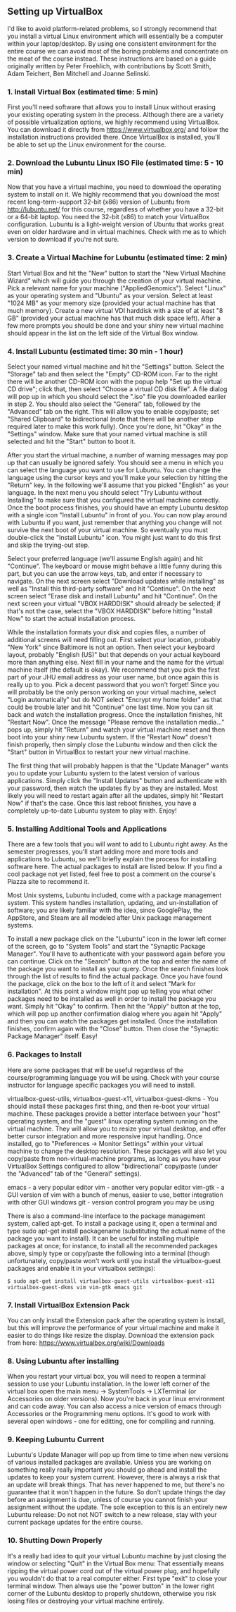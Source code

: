 ## Setting up VirtualBox 

I'd like to avoid platform-related problems, so I strongly recommend that you install a virtual Linux environment which will essentially be a computer within your laptop/desktop. By using one consistent environment for the entire course we can avoid most of the boring problems and concentrate on the meat of the course instead. These instructions are based on a guide originally written by Peter Froehlich, with contributions by Scott Smith, Adam Teichert, Ben Mitchell and Joanne Selinski.

### 1. Install Virtual Box (estimated time: 5 min)

First you'll need software that allows you to install Linux without erasing your existing operating system in the process. Although there are a variety of possible virtualization options, we highly recommend using VirtualBox. You can download it directly from https://www.virtualbox.org/ and follow the installation instructions provided there. Once VirtualBox is installed, you'll be able to set up the Linux environment for the course.

### 2. Download the Lubuntu Linux ISO File (estimated time: 5 - 10 min)

Now that you have a virtual machine, you need to download the operating system to install on it. We highly recommend that you download the most recent long-term-support 32-bit (x86) version of Lubuntu from http://lubuntu.net/ for this course, regardless of whether you have a 32-bit or a 64-bit laptop. You need the 32-bit (x86) to match your VirtualBox configuration. Lubuntu is a light-weight version of Ubuntu that works great even on older hardware and in virtual machines. Check with me as to which version to download if you're not sure.

### 3. Create a Virtual Machine for Lubuntu (estimated time: 2 min)

Start Virtual Box and hit the "New" button to start the "New Virtual Machine Wizard" which will guide you through the creation of your virtual machine. Pick a relevant name for your machine ("AppliedGenomics"). Select "Linux" as your operating system and "Ubuntu" as your version. Select at least "1024 MB" as your memory size (provided your actual machine has that much memory). Create a new virtual VDI harddisk with a size of at least "8 GB" (provided your actual machine has that much disk space left). After a few more prompts you should be done and your shiny new virtual machine should appear in the list on the left side of the Virtual Box window.

### 4. Install Lubuntu (estimated time: 30 min - 1 hour)

Select your named virtual machine and hit the "Settings" button. Select the "Storage" tab and then select the "Empty" CD-ROM icon. Far to the right there will be another CD-ROM icon with the popup help "Set up the virtual CD drive"; click that, then select "Choose a virtual CD disk file". A file dialog will pop up in which you should select the ".iso" file you downloaded earlier in step 2. You should also select the "General" tab, followed by the "Advanced" tab on the right. This will allow you to enable copy/paste; set "Shared Clipboard" to bidirectional (note that there will be another step required later to make this work fully). Once you're done, hit "Okay" in the "Settings" window. Make sure that your named virtual machine is still selected and hit the "Start" button to boot it.

After you start the virtual machine, a number of warning messages may pop up that can usually be ignored safely. You should see a menu in which you can select the language you want to use for Lubuntu. You can change the language using the cursor keys and you'll make your selection by hitting the "Return" key. In the following we'll assume that you picked "English" as your language. In the next menu you should select "Try Lubuntu without Installing" to make sure that you configured the virtual machine correctly. Once the boot process finishes, you should have an empty Lubuntu desktop with a single icon "Install Lubuntu" in front of you. You can now play around with Lubuntu if you want, just remember that anything you change will not survive the next boot of your virtual machine. So eventually you must double-click the "Install Lubuntu" icon. You might just want to do this first and skip the trying-out step.

Select your preferred language (we'll assume English again) and hit "Continue". The keyboard or mouse might behave a little funny during this part, but you can use the arrow keys, tab, and enter if necessary to navigate. On the next screen select "Download updates while installing" as well as "Install this third-party software" and hit "Continue". On the next screen select "Erase disk and install Lubuntu" and hit "Continue". On the next screen your virtual "VBOX HARDDISK" should already be selected; if that's not the case, select the "VBOX HARDDISK" before hitting "Install Now" to start the actual installation process.

While the installation formats your disk and copies files, a number of additional screens will need filling out. First select your location, probably "New York" since Baltimore is not an option. Then select your keyboard layout, probably "English (US)" but that depends on your actual keyboard more than anything else. Next fill in your name and the name for the virtual machine itself (the default is okay). We recommend that you pick the first part of your JHU email address as your user name, but once again this is really up to you. Pick a decent password that you won't forget! Since you will probably be the only person working on your virtual machine, select "Login automatically" but do NOT select "Encrypt my home folder" as that could be trouble later and hit "Continue" one last time. Now you can sit back and watch the installation progress. Once the installation finishes, hit "Restart Now". Once the message "Please remove the installation media..." pops up, simply hit "Return" and watch your virtual machine reset and then boot into your shiny new Lubuntu system. If the "Restart Now" doesn't finish properly, then simply close the Lubuntu window and then click the "Start" button in VirtualBox to restart your new virtual machine.

The first thing that will probably happen is that the "Update Manager" wants you to update your Lubuntu system to the latest version of various applications. Simply click the "Install Updates" button and authenticate with your password, then watch the updates fly by as they are installed. Most likely you will need to restart again after all the updates, simply hit "Restart Now" if that's the case. Once this last reboot finishes, you have a completely up-to-date Lubuntu system to play with. Enjoy!

### 5. Installing Additional Tools and Applications

There are a few tools that you will want to add to Lubuntu right away. As the semester progresses, you'll start adding more and more tools and applications to Lubuntu, so we'll briefly explain the process for installing software here. The actual packages to install are listed below. If you find a cool package not yet listed, feel free to post a comment on the course's Piazza site to recommend it.

Most Unix systems, Lubuntu included, come with a package management system. This system handles installation, updating, and un-installation of software; you are likely familiar with the idea, since GooglePlay, the AppStore, and Steam are all modeled after Unix package management systems.

To install a new package click on the "Lubuntu" icon in the lower left corner of the screen, go to "System Tools" and start the "Synaptic Package Manager". You'll have to authenticate with your password again before you can continue. Click on the "Search" button at the top and enter the name of the package you want to install as your query. Once the search finishes look through the list of results to find the actual package. Once you have found the package, click on the box to the left of it and select "Mark for installation". At this point a window might pop up telling you what other packages need to be installed as well in order to install the package you want. Simply hit "Okay" to confirm. Then hit the "Apply" button at the top, which will pop up another confirmation dialog where you again hit "Apply" and then you can watch the packages get installed. Once the installation finishes, confirm again with the "Close" button. Then close the "Synaptic Package Manager" itself. Easy!

### 6. Packages to Install

Here are some packages that will be useful regardless of the course/programming language you will be using. Check with your course instructor for language specific packages you will need to install.

virtualbox-guest-utils, virtualbox-guest-x11, virtualbox-guest-dkms - You should install these packages first thing, and then re-boot your virtual machine. These packages provide a better interface between your "host" operating system, and the "guest" linux operating system running on the virtual machine. They will allow you to resize your virtual desktop, and offer better cursor integration and more responsive input handling. Once installed, go to "Preferences -> Monitor Settings" within your virtual machine to change the desktop resolution. These packages will also let you copy/paste from non-virtual-machine programs, as long as you have your VirtualBox Settings configured to allow "bidirectional" copy/paste (under the "Advanced" tab of the "General" settings).

emacs - a very popular editor
vim - another very popular editor
vim-gtk - a GUI version of vim with a bunch of menus, easier to use, better integration with other GUI windows
git - version control program you may be using

There is also a command-line interface to the package management system, called apt-get. To install a package using it, open a terminal and type sudo apt-get install packagename (substituting the actual name of the package you want to install). It can be useful for installing multiple packages at once; for instance, to install all the recommended packages above, simply type or copy/paste the following into a terminal (though unfortunately, copy/paste won't work until you install the virtualbox-guest packages and enable it in your virtualbox settings):

```
$ sudo apt-get install virtualbox-guest-utils virtualbox-guest-x11 virtualbox-guest-dkms vim vim-gtk emacs git
```

### 7. Install VirtualBox Extension Pack 

You can only install the Extension pack after the operating system is install, but this will improve the performance of your virtual machine and make it easier to do things like resize the display. Download the extension pack from here: https://www.virtualbox.org/wiki/Downloads

### 8. Using Lubuntu after installing

When you restart your virtual box, you will need to reopen a terminal session to use your Lubuntu installation. In the lower left corner of the virtual box open the main menu -> SystemTools -> LXTerminal (or Accessories on older versions). Now you're back in your linux environment and can code away. You can also access a nice version of emacs through Accessories or the Programming menu options. It's good to work with several open windows - one for editting, one for compiling and running.

### 9. Keeping Lubuntu Current

Lubuntu's Update Manager will pop up from time to time when new versions of various installed packages are available. Unless you are working on something really really important you should go ahead and install the updates to keep your system current. However, there is always a risk that an update will break things. That has never happened to me, but there's no guarantee that it won't happen in the future. So don't update things the day before an assignment is due, unless of course you cannot finish your assignment without the update. The sole exception to this is an entirely new Lubuntu release: Do not not NOT switch to a new release, stay with your current package updates for the entire course.

### 10. Shutting Down Properly

It's a really bad idea to quit your virtual Lubuntu machine by just closing the window or selecting "Quit" in the Virtual Box menu: That essentially means ripping the virtual power cord out of the virtual power plug, and hopefully you wouldn't do that to a real computer either. First type "exit" to close your terminal window. Then always use the "power button" in the lower right corner of the Lubuntu desktop to properly shutdown, otherwise you risk losing files or destroying your virtual machine entirely.

